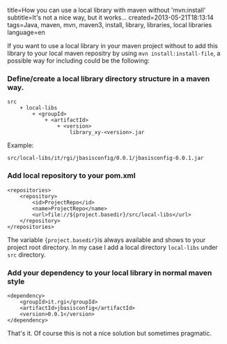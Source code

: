 title=How you can use a local library with maven without 'mvn:install'
subtitle=It's not a nice way, but it works...
created=2013-05-21T18:13:14
tags=Java, maven, mvn, maven3, install, library, libraries, local libraries
language=en

If you want to use a local library in your maven project without to add this library to your local maven repositry by using `mvn install:install-file`, a possible way for including could be the following:


### Define/create a local library directory structure in a maven way.

	src
		+ local-libs
			+ <groupId>
				+ <artifactId>
					+ <version>
						library_xy-<version>.jar

Example:

	src/local-libs/it/rgi/jbasisconfig/0.0.1/jbasisconfig-0.0.1.jar


### Add local repository to your pom.xml 

	<repositories>        
        <repository>
            <id>ProjectRepo</id>
            <name>ProjectRepo</name>
            <url>file://${project.basedir}/src/local-libs</url>
        </repository>
    </repositories>

The variable `{project.basedir}`is always available and shows to your project root directory. In my case I add a local directory `local-libs` under `src` directory.



### Add your dependency to your local library in normal maven style

	<dependency>
		<groupId>it.rgi</groupId>
		<artifactId>jbasisconfig</artifactId>
		<version>0.0.1</version>            
	</dependency>


That's it. Of course this is not a nice solution but sometimes pragmatic.